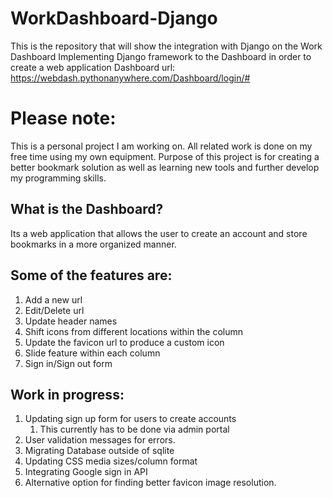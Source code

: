 # WorkDashboard-Django
		
This is the repository that will show the integration with Django on the Work Dashboard
Implementing Django framework to the Dashboard in order to create a web application
Dashboard url: https://webdash.pythonanywhere.com/Dashboard/login/#

# Please note:
This is a personal project I am working on. All related work is done on my free time using my own equipment. 
Purpose of this project is for creating a better bookmark solution as well as learning new tools and further develop my programming skills.

## What is the Dashboard?

Its a web application that allows the user to create an account and store bookmarks in a more organized manner.

## Some of the features are:

1. Add a new url
2. Edit/Delete url
3. Update header names
4. Shift icons from different locations within the column
5. Update the favicon url to produce a custom icon
6. Slide feature within each column
7. Sign in/Sign out form

## Work in progress:

1. Updating sign up form for users to create accounts
   1. This currently has to be done via admin portal
2. User validation messages for errors.
3. Migrating Database outside of sqlite
4. Updating CSS media sizes/column format
5. Integrating Google sign in API
6. Alternative option for finding better favicon image resolution.
	

